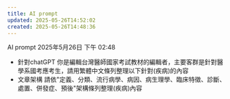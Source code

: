 ```yaml
---
title: AI prompt
updated: 2025-05-26T14:52:02
created: 2025-05-26T14:48:36
---
```


AI prompt
2025年5月26日
下午 02:48

- 針對chatGPT
你是編輯台灣醫師國家考試教材的編輯者，主要客群是針對醫學系國考應考生，請用繁體中文條列整理以下針對(疾病)的內容
- 文章架構
請依"定義、分類、流行病學、病因、病生理學、臨床特徵、診斷、處置、併發症、預後"架構條列整理(疾病)內容

